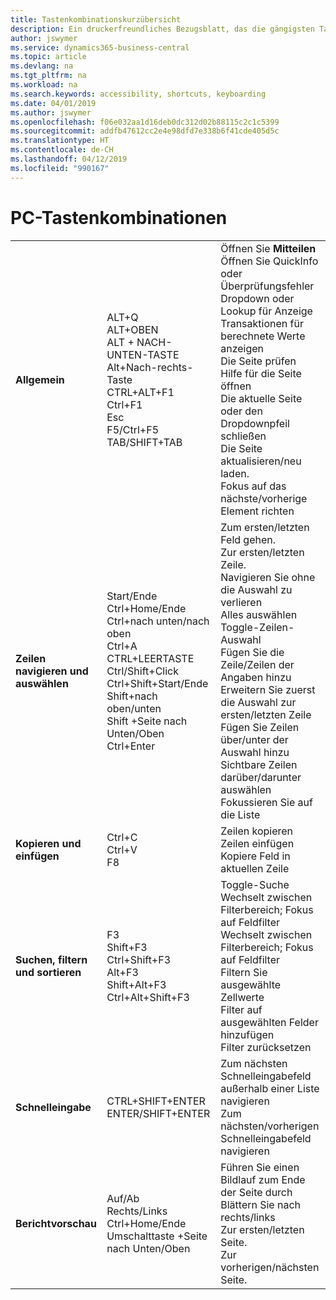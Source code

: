 ```yaml
---
title: Tastenkombinationskurzübersicht
description: Ein druckerfreundliches Bezugsblatt, das die gängigsten Tastenkombinationen enthält.
author: jswymer
ms.service: dynamics365-business-central
ms.topic: article
ms.devlang: na
ms.tgt_pltfrm: na
ms.workload: na
ms.search.keywords: accessibility, shortcuts, keyboarding
ms.date: 04/01/2019
ms.author: jswymer
ms.openlocfilehash: f06e032aa1d16deb0dc312d02b88115c2c1c5399
ms.sourcegitcommit: addfb47612cc2e4e98dfd7e338b6f41cde405d5c
ms.translationtype: HT
ms.contentlocale: de-CH
ms.lasthandoff: 04/12/2019
ms.locfileid: "990167"
---
```

# <a name="pc-keyboard-shortcuts"></a>PC-Tastenkombinationen

||||  
|----------------|-----------|----------------|
|**Allgemein**|ALT+Q<br />ALT+OBEN<br />ALT + NACH-UNTEN-TASTE<br />Alt+Nach-rechts-Taste<br />CTRL+ALT+F1<br />Ctrl+F1<br />Esc<br />F5/Ctrl+F5<br />TAB/SHIFT+TAB<br />|Öffnen Sie **Mitteilen**<br />Öffnen Sie QuickInfo oder Überprüfungsfehler<br />Dropdown oder Lookup für Anzeige<br />Transaktionen für berechnete Werte anzeigen<br />Die Seite prüfen<br />Hilfe für die Seite öffnen<br />Die aktuelle Seite oder den Dropdownpfeil schließen<br />Die Seite aktualisieren/neu laden.<br />Fokus auf das nächste/vorherige Element richten|
|**Zeilen navigieren und<br />auswählen**| Start/Ende<br />Ctrl+Home/Ende <br />Ctrl+nach unten/nach oben<br />Ctrl+A <br />CTRL+LEERTASTE<br />Ctrl/Shift+Click<br />Ctrl+Shift+Start/Ende<br />Shift+nach oben/unten<br />Shift +Seite nach Unten/Oben<br />Ctrl+Enter| Zum ersten/letzten Feld gehen.<br />Zur ersten/letzten Zeile.<br />Navigieren Sie ohne die Auswahl zu verlieren<br />Alles auswählen<br />Toggle-Zeilen-Auswahl<br /> Fügen Sie die Zeile/Zeilen der Angaben hinzu<br />Erweitern Sie zuerst die Auswahl zur ersten/letzten Zeile<br />Fügen Sie Zeilen über/unter der Auswahl hinzu<br />Sichtbare Zeilen darüber/darunter auswählen <br />Fokussieren Sie auf die Liste|
|**Kopieren und einfügen**|Ctrl+C<br />Ctrl+V<br />F8|Zeilen kopieren<br />Zeilen einfügen<br />Kopiere Feld in aktuellen Zeile|
|**Suchen, filtern <br />und sortieren**|F3<br />Shift+F3<br />Ctrl+Shift+F3<br />Alt+F3<br />Shift+Alt+F3<br />Ctrl+Alt+Shift+F3|Toggle-Suche<br />Wechselt zwischen Filterbereich; Fokus auf Feldfilter<br />Wechselt zwischen Filterbereich; Fokus auf Feldfilter<br />Filtern Sie ausgewählte Zellwerte<br />Filter auf ausgewählten Felder hinzufügen<br />Filter zurücksetzen|
|**Schnelleingabe**|CTRL+SHIFT+ENTER<br />ENTER/SHIFT+ENTER|Zum nächsten Schnelleingabefeld außerhalb einer Liste navigieren<br />Zum nächsten/vorherigen Schnelleingabefeld navigieren|
|**Berichtvorschau**|Auf/Ab<br />Rechts/Links<br />Ctrl+Home/Ende<br />Umschalttaste +Seite nach Unten/Oben|Führen Sie einen Bildlauf zum Ende der Seite durch<br />Blättern Sie nach rechts/links <br />Zur ersten/letzten Seite.<br />Zur vorherigen/nächsten Seite.|
